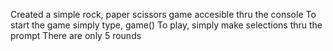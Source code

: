 Created a simple rock, paper scissors game accesible thru the console 
To start the game simply type, game() 
To play, simply make selections thru the prompt
There are only 5 rounds 
